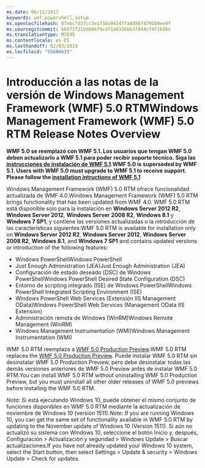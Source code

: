 ```yaml
---
ms.date: 06/12/2017
keywords: wmf,powershell,setup
ms.openlocfilehash: 07ebcfd37cc3e1f38a9434ffa8d86f479b89ee0f
ms.sourcegitcommit: b6871f21bd666f9cd71dd336bb3f844cf472b56c
ms.translationtype: MTE95
ms.contentlocale: es-ES
ms.lasthandoff: 02/03/2019
ms.locfileid: "55680635"
---
```

# <a name="windows-management-framework-wmf-50-rtm-release-notes-overview"></a><span data-ttu-id="0f9ec-102">Introducción a las notas de la versión de Windows Management Framework (WMF) 5.0 RTM</span><span class="sxs-lookup"><span data-stu-id="0f9ec-102">Windows Management Framework (WMF) 5.0 RTM Release Notes Overview</span></span>

<span data-ttu-id="0f9ec-103">**WMF 5.0 se reemplazó con WMF 5.1. Los usuarios que tengan WMF 5.0 deben actualizarlo a WMF 5.1 para poder recibir soporte técnico. Siga las [instrucciones de instalación de WMF 5.1](../5.1/install-configure.md)**.</span><span class="sxs-lookup"><span data-stu-id="0f9ec-103">**WMF 5.0 is superseded by WMF 5.1. Users with WMF 5.0 must upgrade to WMF 5.1 to receive support. Please follow the [installation intructions of WMF 5.1](../5.1/install-configure.md)**</span></span>

<span data-ttu-id="0f9ec-104">Windows Management Framework (WMF) 5.0 RTM ofrece funcionalidad actualizada de WMF 4.0.</span><span class="sxs-lookup"><span data-stu-id="0f9ec-104">Windows Management Framework (WMF) 5.0 RTM brings functionality that has been updated from WMF 4.0.</span></span> <span data-ttu-id="0f9ec-105">WMF 5.0 RTM está disponible solo para la instalación en **Windows Server 2012 R2**, **Windows Server 2012**, **Windows Server 2008 R2**, **Windows 8.1** y **Windows 7 SP1**, y contiene las versiones actualizadas o la introducción de las características siguientes:</span><span class="sxs-lookup"><span data-stu-id="0f9ec-105">WMF 5.0 RTM is available for installation only on **Windows Server 2012 R2**, **Windows Server 2012**, **Windows Server 2008 R2**, **Windows 8.1**, and **Windows 7 SP1** and contains updated versions or introduction of the following features:</span></span>

- <span data-ttu-id="0f9ec-106">Windows PowerShell</span><span class="sxs-lookup"><span data-stu-id="0f9ec-106">Windows PowerShell</span></span>
- <span data-ttu-id="0f9ec-107">Just Enough Administration (JEA)</span><span class="sxs-lookup"><span data-stu-id="0f9ec-107">Just Enough Administration (JEA)</span></span>
- <span data-ttu-id="0f9ec-108">Configuración de estado deseado (DSC) de Windows PowerShell</span><span class="sxs-lookup"><span data-stu-id="0f9ec-108">Windows PowerShell Desired State Configuration (DSC)</span></span>
- <span data-ttu-id="0f9ec-109">Entorno de scripting integrado (ISE) de Windows PowerShell</span><span class="sxs-lookup"><span data-stu-id="0f9ec-109">Windows PowerShell Integrated Scripting Environment (ISE)</span></span>
- <span data-ttu-id="0f9ec-110">Windows PowerShell Web Services (Extensión IIS Management OData)</span><span class="sxs-lookup"><span data-stu-id="0f9ec-110">Windows PowerShell Web Services (Management OData IIS Extension)</span></span>
- <span data-ttu-id="0f9ec-111">Administración remota de Windows (WinRM)</span><span class="sxs-lookup"><span data-stu-id="0f9ec-111">Windows Remote Management (WinRM)</span></span>
- <span data-ttu-id="0f9ec-112">Windows Management Instrumentation (WMI)</span><span class="sxs-lookup"><span data-stu-id="0f9ec-112">Windows Management Instrumentation (WMI)</span></span>

<span data-ttu-id="0f9ec-113">WMF 5.0 RTM reemplaza a [WMF 5.0 Production Preview](http://blogs.msdn.com/b/powershell/archive/2015/08/31/windows-management-framework-5-0-production-preview-is-now-available.aspx).</span><span class="sxs-lookup"><span data-stu-id="0f9ec-113">WMF 5.0 RTM replaces the [WMF 5.0 Production Preview](http://blogs.msdn.com/b/powershell/archive/2015/08/31/windows-management-framework-5-0-production-preview-is-now-available.aspx).</span></span> <span data-ttu-id="0f9ec-114">Puede instalar WMF 5.0 RTM sin desinstalar WMF 5.0 Production Preview, pero debe desinstalar todas las demás versiones anteriores de WMF 5.0 Preview antes de instalar WMF 5.0 RTM.</span><span class="sxs-lookup"><span data-stu-id="0f9ec-114">You can install WMF 5.0 RTM without uninstalling WMF 5.0 Production Preview, but you must uninstall all other older releases of WMF 5.0 previews before installing the WMF 5.0 RTM.</span></span>

<span data-ttu-id="0f9ec-115">*Nota:* Si está ejecutando Windows 10, puede obtener el mismo conjunto de funciones disponibles en WMF 5.0 RTM mediante la actualización de noviembre de Windows 10 (versión 1511).</span><span class="sxs-lookup"><span data-stu-id="0f9ec-115">*Note:* If you are running Windows 10, you can get the same set of functionality available in WMF 5.0 RTM by updating to the November update of Windows 10 (Version 1511).</span></span> <span data-ttu-id="0f9ec-116">Si aún no actualizó su sistema con Windows 10, seleccione el botón Inicio y, después, Configuración > Actualización y seguridad > Windows Update > Buscar actualizaciones.</span><span class="sxs-lookup"><span data-stu-id="0f9ec-116">If you have not already updated your Windows 10 system, select the Start button, then select Settings > Update & security > Windows Update > Check for updates.</span></span>

